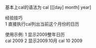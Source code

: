 基本上cal的语法为
cal [[[day] month] year]


经验技巧  
1 直接执行cal列出当前这个月份的日历

使用示例:
1 显示2009整年日历  
cal 2009
2 显示2009.10月
cal 10 2009  